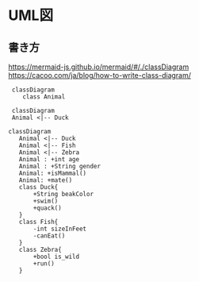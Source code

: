 # UML図
## 書き方
https://mermaid-js.github.io/mermaid/#/./classDiagram
https://cacoo.com/ja/blog/how-to-write-class-diagram/


```mermaid
 classDiagram
    class Animal
```

```mermaid
 classDiagram
 Animal <|-- Duck
 ```
 
 ```mermaid
 classDiagram
    Animal <|-- Duck
    Animal <|-- Fish
    Animal <|-- Zebra
    Animal : +int age
    Animal : +String gender
    Animal: +isMammal()
    Animal: +mate()
    class Duck{
        +String beakColor
        +swim()
        +quack()
    }
    class Fish{
        -int sizeInFeet
        -canEat()
    }
    class Zebra{
        +bool is_wild
        +run()
    }
```
